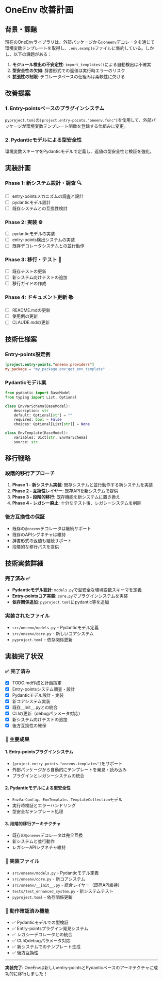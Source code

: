 # OneEnv 改善計画

## 背景・課題

現在のOneEnvライブラリは、外部パッケージから`@oneenv`デコレータを通じて環境変数テンプレートを取得し、`.env.example`ファイルに集約している。しかし、以下の課題がある：

1. **モジュール検出の不安定性**: `import_templates()`による自動検出は不確実
2. **型安全性の欠如**: 辞書形式での返値は実行時エラーのリスク
3. **拡張性の制限**: デコレータベースの仕組みは柔軟性に欠ける

## 改善提案

### 1. Entry-pointsベースのプラグインシステム
`pyproject.toml`の`[project.entry-points."oneenv.func"]`を使用して、外部パッケージが環境変数テンプレート関数を登録する仕組みに変更。

### 2. Pydanticモデルによる型安全性
環境変数スキーマをPydanticモデルで定義し、返値の型安全性と検証を強化。

## 実装計画

### Phase 1: 新システム設計・調査 🔍
- [ ] entry-pointsメカニズムの調査と設計
- [ ] pydanticモデル設計
- [ ] 既存システムとの互換性検討

### Phase 2: 実装 ⚙️
- [ ] pydanticモデルの実装
- [ ] entry-points検出システムの実装
- [ ] 既存デコレータシステムとの並行動作

### Phase 3: 移行・テスト 🧪
- [ ] 既存テストの更新
- [ ] 新システム向けテストの追加
- [ ] 移行ガイドの作成

### Phase 4: ドキュメント更新 📚
- [ ] README.mdの更新
- [ ] 使用例の更新
- [ ] CLAUDE.mdの更新

## 技術仕様案

### Entry-points設定例
```toml
[project.entry-points."oneenv.providers"]
my_package = "my_package.env:get_env_template"
```

### Pydanticモデル案
```python
from pydantic import BaseModel
from typing import List, Optional

class EnvVarSchema(BaseModel):
    description: str
    default: Optional[str] = ""
    required: bool = False
    choices: Optional[List[str]] = None

class EnvTemplate(BaseModel):
    variables: Dict[str, EnvVarSchema]
    source: str
```

## 移行戦略

### 段階的移行アプローチ
1. **Phase 1 - 新システム実装**: 既存システムと並行動作する新システムを実装
2. **Phase 2 - 互換性レイヤー**: 既存APIを新システムで提供
3. **Phase 3 - 段階的移行**: 既存機能を新システムに置き換え
4. **Phase 4 - レガシー廃止**: 十分なテスト後、レガシーシステムを削除

### 後方互換性の保証
- 既存の`@oneenv`デコレータは継続サポート
- 既存のAPIシグネチャは維持
- 辞書形式の返値も継続サポート
- 段階的な移行パスを提供

## 技術実装詳細

### 完了済み ✅
- **Pydanticモデル設計**: `models.py`で型安全な環境変数スキーマを定義
- **Entry-pointsコア実装**: `core.py`でプラグインシステムを実装
- **依存関係追加**: `pyproject.toml`にpydantic等を追加

### 実装されたファイル
- `src/oneenv/models.py` - Pydanticモデル定義
- `src/oneenv/core.py` - 新しいコアシステム
- `pyproject.toml` - 依存関係更新

## 実装完了状況

### ✅ 完了済み
- [x] TODO.md作成と計画策定
- [x] Entry-pointsシステム調査・設計  
- [x] Pydanticモデル設計・実装
- [x] 新コアシステム実装
- [x] 既存__init__.pyとの統合
- [x] CLIの更新（debugパラメータ対応）
- [x] 新システム向けテストの追加
- [x] 後方互換性の確保

### 🎯 主要成果

#### 1. Entry-pointsプラグインシステム
- `[project.entry-points."oneenv.templates"]`をサポート
- 外部パッケージから自動的にテンプレートを発見・読み込み
- プラグインとレガシーシステムの統合

#### 2. Pydanticモデルによる型安全性
- `EnvVarConfig`、`EnvTemplate`、`TemplateCollection`モデル
- 実行時検証とエラーハンドリング
- 型安全なテンプレート処理

#### 3. 段階的移行アーキテクチャ
- 既存の`@oneenv`デコレータは完全互換
- 新システムと並行動作
- レガシーAPIシグネチャ維持

### 📁 実装ファイル
- `src/oneenv/models.py` - Pydanticモデル定義
- `src/oneenv/core.py` - 新コアシステム
- `src/oneenv/__init__.py` - 統合レイヤー（既存API維持）
- `tests/test_enhanced_system.py` - 新システムテスト
- `pyproject.toml` - 依存関係更新

### 🔧 動作確認済み機能
- ✅ Pydanticモデルでの型検証
- ✅ Entry-pointsプラグイン発見システム
- ✅ レガシーデコレータとの統合
- ✅ CLIのdebugパラメータ対応
- ✅ 新システムでのテンプレート生成
- ✅ 後方互換性

---

**実装完了**: OneEnvは新しいentry-pointsとPydanticベースのアーキテクチャに成功的に移行しました！